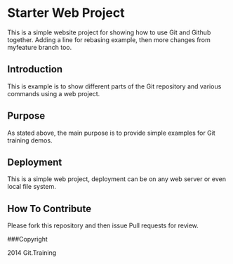 # Starter Web Project

This is a simple website project for showing how to use Git and Github together. Adding a line for rebasing example, then more changes from myfeature branch too.


## Introduction

This is example is to show different parts of the Git repository and various commands using a web project.


## Purpose

As stated above, the main purpose is to provide simple examples for Git training demos.

## Deployment

This is a simple web project, deployment can be on any web server or even local file system.

## How To Contribute

Please fork this repository and then issue Pull requests for review.

###Copyright

2014 Git.Training